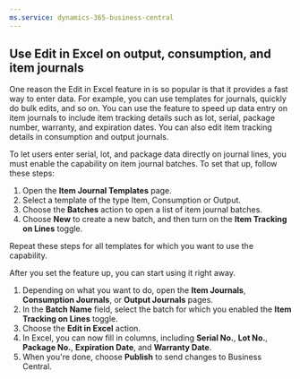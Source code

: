 ```yaml
---
ms.service: dynamics-365-business-central
---
```


## Use Edit in Excel on output, consumption, and item journals

One reason the Edit in Excel feature in is so popular is that it provides a fast way to enter data. For example, you can use templates for journals, quickly do bulk edits, and so on. You can use the feature to speed up data entry on item journals to include item tracking details such as lot, serial, package number, warranty, and expiration dates. You can also edit item tracking details in consumption and output journals.

To let users enter serial, lot, and package data directly on journal lines, you must enable the capability on item journal batches. To set that up, follow these steps:

1. Open the **Item Journal Templates** page.
1. Select a template of the type Item, Consumption or Output.
1. Choose the **Batches** action to open a list of item journal batches.
1. Choose **New** to create a new batch, and then turn on the **Item Tracking on Lines** toggle.

Repeat these steps for all templates for which you want to use the capability.

After you set the feature up, you can start using it right away.

1. Depending on what you want to do, open the **Item Journals**, **Consumption Journals**, or **Output Journals** pages.
1. In the **Batch Name** field, select the batch for which you enabled the **Item Tracking on Lines** toggle.
1. Choose the **Edit in Excel** action.
1. In Excel, you can now fill in columns, including **Serial No.**, **Lot No.**, **Package No.**, **Expiration Date**, and **Warranty Date**.
1. When you're done, choose **Publish** to send changes to Business Central.